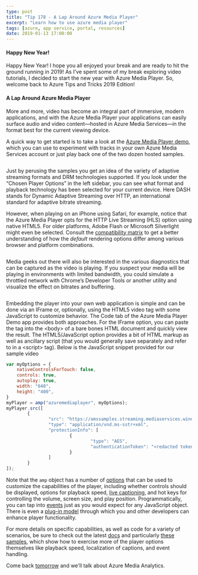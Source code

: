```yaml
---
type: post
title: "Tip 178 - A Lap Around Azure Media Player"
excerpt: "Learn how to use azure media player"
tags: [azure, app service, portal, resources]
date: 2019-01-13 17:00:00
---
```

 

#### Happy New Year!
 
Happy New Year! I hope you all enjoyed your break and are ready to hit the ground running in 2019! As I've spent some of my break exploring video tutorials, I decided to start the new year with Azure Media Player. So, welcome back to Azure Tips and Tricks 2019 Edition!

#### A Lap Around Azure Media Player

More and more, video has become an integral part of immersive, modern applications, and with the Azure Media Player your applications can easily surface audio and video content—hosted in Azure Media Services—in the format best for the current viewing device. 

A quick way to get started is to take a look at the [Azure Media Player demo](https://ampdemo.azureedge.net/azuremediaplayer.html), which you can use to experiment with tracks in your own Azure Media Services account or just play back one of the two dozen hosted samples.

<img :src="$withBase('/files/amp.png')">

Just by perusing the samples you get an idea of the variety of adaptive streaming formats and DRM technologies supported. If you look under the “Chosen Player Options” in the left sidebar, you can see what format and playback technology has been selected for your current device. Here DASH stands for Dynamic Adaptive Streaming over HTTP, an international standard for adaptive bitrate streaming.  

However, when playing on an iPhone using Safari, for example, notice that the Azure Media Player opts for the HTTP Live Streaming (HLS) option using native HTML5. For older platforms, Adobe Flash or Microsoft Silverlight might even be selected. Consult the [compatibility matrix](http://amp.azure.net/libs/amp/latest/docs/index.html#compatibility-matrix) to get a better understanding of how the *default* rendering options differ among various browser and platform combinations.

<img :src="$withBase('/files/amp-ios.jpg')">

Media geeks out there will also be interested in the various diagnostics that can be captured as the video is playing. If you suspect your media will be playing in environments with limited bandwidth, you could simulate a throttled network with Chrome’s Developer Tools or another utility and visualize the effect on bitrates and buffering.

<img :src="$withBase('/files/amp-diag.png')">

Embedding the player into your own web application is simple and can be done via an IFrame or, optionally, using the HTML5 video tag with some JavaScript to customize behavior. The Code tab of the Azure Media Player Demo app provides both approaches.  For the IFrame option, you can paste the tag into the \<body\> of a bare bones HTML document and quickly view the result. The HTML5/JavaScript option provides a bit of HTML markup as well as ancillary script (that you would generally save separately and refer to in a \<script\> tag). Below is the JavaScript snippet provided for our sample video
```javascript
var myOptions = {
	nativeControlsForTouch: false,
	controls: true,
	autoplay: true,
	width: "640",
	height: "400",
}
myPlayer = amp("azuremediaplayer", myOptions);
myPlayer.src([
        {
                "src": "https://amssamples.streaming.mediaservices.windows.net/830584f8-f0c8-4e41-968b-6538b9380aa5/TearsOfSteelTeaser.ism/manifest",
                "type": "application/vnd.ms-sstr+xml",
                "protectionInfo": [
                        {
                                "type": "AES",
                                "authenticationToken": "<redacted token>"
                        }
                ]
        }
]);
```


Note that the `amp` object has a number of [options](https://amp.azure.net/libs/amp/latest/docs/index.html#options) that can be used to customize the capabilities of the player, including whether controls should be displayed, options for playback speed, [live captioning](https://amp.azure.net/libs/amp/latest/samples/dynamic_webvtt.html), and hot keys for controlling the volume, screen size, and play position. Programmatically, you can tap into [events](https://amp.azure.net/libs/amp/latest/docs/index.html#amp.eventname) just as you would expect for any JavaScript object. There is even a [plug-in model](http://amp.azure.net/libs/amp/latest/docs/PLUGINS.html) through which you and other developers can enhance player functionality.

For more details on specific capabilities, as well as code for a variety of scenarios, be sure to check out the latest [docs](http://amp.azure.net/libs/amp/latest/docs/index.html) and particularly [these samples](http://amp.azure.net/libs/amp/latest/docs/samples.html), which show how to exercise more of the player options themselves like playback speed, localization of captions, and event handling.

Come back [tomorrow](http://www.michaelcrump.net/azure-tips-and-tricks179) and we'll talk about Azure Media Analytics. 
